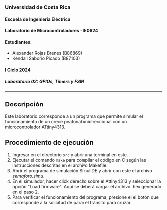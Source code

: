### Universidad de Costa Rica
#### Escuela de Ingeniería Eléctrica
#### Laboratorio de Microcontroladores - IE0624
#### Estudiantes: 
- Alexander Rojas Brenes (B86869)
- Kendall Saborio Picado (B87103)
#### I Ciclo 2024
##### Laboratorio 02: GPIOs, Timers y FSM
---
## Descripción
Este laboratorio corresponde a un programa que permite simular el funcionamiento de un crece peatonal unidireccional con un microcontrolador ATtiny4313. 

## Procedimiento de ejecución
1. Ingresar en el directorio `src` y abrir una terminal en este. 
2. Ejecutar el comando `make` para compilar el código en C según las instrucciones descritas en el archivo Makefile. 
3. Abrir el programa de simulación SimulIDE y abrir con este el archivo *semaforo.simu*. 
4. En el simulador, hacer click derecho sobre el Attiny4313 y seleccionar la opción "Load firmware". Aquí se deberá cargar el archivo .hex generado en el paso 2. 
5. Para verificar el funcionamiento del programa, presione el el botón que corresponde a la solicitud de parar el tránsito para cruzar. 
